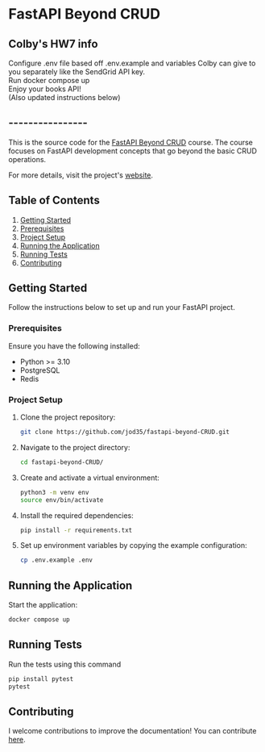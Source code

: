# FastAPI Beyond CRUD 

## Colby's HW7 info

Configure .env file based off .env.example and variables Colby can give to you separately like the SendGrid API key.  
Run docker compose up  
Enjoy your books API!  
(Also updated instructions below)

## ----------------

This is the source code for the [FastAPI Beyond CRUD](https://youtube.com/playlist?list=PLEt8Tae2spYnHy378vMlPH--87cfeh33P&si=rl-08ktaRjcm2aIQ) course. The course focuses on FastAPI development concepts that go beyond the basic CRUD operations.

For more details, visit the project's [website](https://jod35.github.io/fastapi-beyond-crud-docs/site/).

## Table of Contents

1. [Getting Started](#getting-started)
2. [Prerequisites](#prerequisites)
3. [Project Setup](#project-setup)
4. [Running the Application](#running-the-application)
5. [Running Tests](#running-tests)
6. [Contributing](#contributing)

## Getting Started
Follow the instructions below to set up and run your FastAPI project.

### Prerequisites
Ensure you have the following installed:

- Python >= 3.10
- PostgreSQL
- Redis

### Project Setup
1. Clone the project repository:
    ```bash
    git clone https://github.com/jod35/fastapi-beyond-CRUD.git
    ```
   
2. Navigate to the project directory:
    ```bash
    cd fastapi-beyond-CRUD/
    ```

3. Create and activate a virtual environment:
    ```bash
    python3 -m venv env
    source env/bin/activate
    ```

4. Install the required dependencies:
    ```bash
    pip install -r requirements.txt
    ```

5. Set up environment variables by copying the example configuration:
    ```bash
    cp .env.example .env
    ```

## Running the Application
Start the application:

```bash
docker compose up
```
## Running Tests
Run the tests using this command
```bash
pip install pytest
pytest
```

## Contributing
I welcome contributions to improve the documentation! You can contribute [here](https://github.com/jod35/fastapi-beyond-crud-docs).
